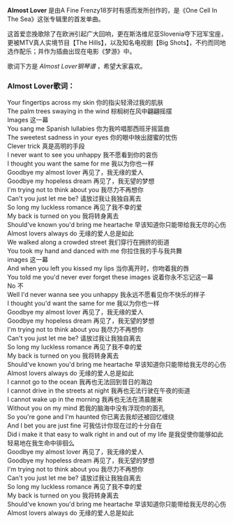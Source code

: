 

**Almost Lover** 是由A Fine Frenzy18岁时有感而发所创作的，是《One Cell In The Sea》这张专辑里的首发单曲。

这首爱恋挽歌除了在欧洲引起广大回响，更在斯洛维尼亚Slovenia夺下冠军宝座，更被MTV真人实境节目【The Hills】，以及知名电视剧【Big
Shots】，不约而同地选作配乐；并作为插曲出现在电影《梦游》中。

歌词下方是 _Almost Lover钢琴谱_ ，希望大家喜欢。

### Almost Lover歌词：

Your fingertips across my skin 你的指尖轻滑过我的肌肤  
The palm trees swaying in the wind 棕榈树在风中翩翩摇摆  
Images 这一幕  
You sang me Spanish lullabies 你为我吟唱那西班牙摇篮曲  
The sweetest sadness in your eyes 你的眼中映出甜蜜的忧伤  
Clever trick 真是高明的手段  
I never want to see you unhappy 我不愿看到你的哀伤  
I thought you want the same for me 我以为你也一样  
Goodbye my almost lover 再见了，我无缘的爱人  
Goodbye my hopeless dream 再见了，我无望的梦想  
I'm trying not to think about you 我尽力不再想你  
Can't you just let me be? 请放过我让我独自离去  
So long my luckless romance 再见了我不幸的爱  
My back is turned on you 我将转身离去  
Should've known you'd bring me heartache 早该知道你只能带给我无尽的心伤  
Almost lovers always do 无缘的爱人总是如此  
We walked along a crowded street 我们穿行在拥挤的街道  
You took my hand and danced with me 你拉住我的手与我共舞  
images 这一幕  
And when you left you kissed my lips 当你离开时，你吻着我的唇  
You told me you'd never ever forget these images 说着你永不忘记这一幕  
No 不  
Well I'd never wanna see you unhappy 我永远不愿看见你不快乐的样子  
I thought you'd want the same for me 我以为你也一样  
Goodbye my almost lover 再见了，我无缘的爱人  
Goodbye my hopeless dream 再见了，我无望的梦想  
I'm trying not to think about you 我尽力不再想你  
Can't you just let me be? 请放过我让我独自离去  
So long my luckless romance 再见了我不幸的爱  
My back is turned on you 我将转身离去  
Should've known you'd bring me heartache 早该知道你只能带给我无尽的心伤  
Almost lovers always do 无缘的爱人总是如此  
I cannot go to the ocean 我再也无法回到昔日的海边  
I cannot drive in the streets at night 我再也无法行驶在午夜的街道  
I cannot wake up in the morning 我再也无法在清晨醒来  
Without you on my mind 若我的脑海中没有浮现你的面孔  
So you're gone and I'm haunted 你已离去我却还被回忆缠绕  
And I bet you are just fine 可我估计你现在过的十分自在  
Did i make it that easy to walk right in and out of my life
是我促使你能够如此轻易地在我生命中徘徊么  
Goodbye my almost lover 再见了，我无缘的爱人  
Goodbye my hopeless dream 再见了，我无望的梦想  
I'm trying not to think about you 我尽力不再想你  
Can't you just let me be? 请放过我让我独自离去  
So long my luckless romance 再见了我不幸的爱  
My back is turned on you 我将转身离去  
Should've known you'd bring me heartache 早该知道你只能带给我无尽的心伤  
Almost lovers always do 无缘的爱人总是如此

